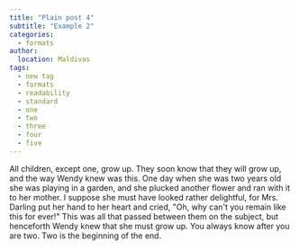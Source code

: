 ```yaml
---
title: "Plain post 4"
subtitle: "Example 2"
categories:
  - formats
author:
  location: Maldivas
tags:
  - new tag
  - formats
  - readability
  - standard
  - one
  - two
  - three
  - four
  - five
---
```


All children, except one, grow up. They soon know that they will grow up, and the way Wendy knew was this. One day when she was two years old she was playing in a garden, and she plucked another flower and ran with it to her mother. I suppose she must have looked rather delightful, for Mrs. Darling put her hand to her heart and cried, "Oh, why can't you remain like this for ever!" This was all that passed between them on the subject, but henceforth Wendy knew that she must grow up. You always know after you are two. Two is the beginning of the end.